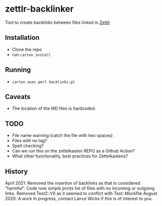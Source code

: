 # zettlr-backlinker
Tool to create backlinks between files linked in [Zettlr](https://github.com/Zettlr/Zettlr)

## Installation
* Clone the repo
* run `carton install`

## Running
* `carton exec perl backlinks.pl`

## Caveats
* The location of the MD files is hardcoded.

## TODO
* File name warning (catch the file with two spaces)
* Files with no tag?
* Spell checking?
* Can we run this on the zettelkasten REPO as a Github Action?
* What other functionality, best practices for Zettelkastens?

## History
April  2021: Removed the insertion of backlinks as that is considered "harmful".
             Code now simple prints list of files with no incoming or outgoing links.
             Removed Test2::V0 as it seemed to conflict with Test::Mockfile
August 2020: A work in progress, contact Lance Wicks if this is of interest to you.
